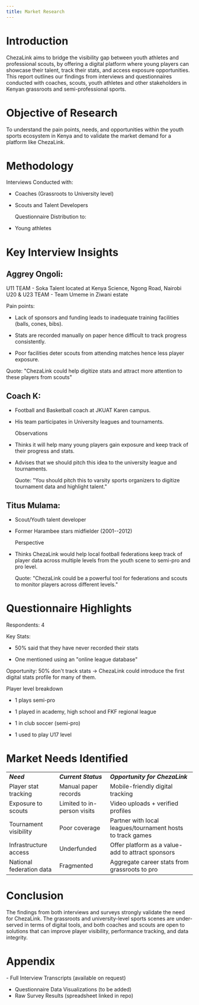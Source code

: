 ```yaml
---
title: Market Research
---
```


# Introduction

ChezaLink aims to bridge the visibility gap between youth athletes and
professional scouts, by offering a digital platform where young players
can showcase their talent, track their stats, and access exposure
opportunities. This report outlines our findings from interviews and
questionnaires conducted with coaches, scouts, youth athletes and other
stakeholders in Kenyan grassroots and semi-professional sports.

# Objective of Research

To understand the pain points, needs, and opportunities within the youth
sports ecosystem in Kenya and to validate the market demand for a
platform like ChezaLink.

# Methodology

Interviews Conducted with:

- Coaches (Grassroots to University level)

- Scouts and Talent Developers

  Questionnaire Distribution to:

- Young athletes

# Key Interview Insights

## Aggrey Ongoli:

U11 TEAM - Soka Talent located at Kenya Science, Ngong Road, Nairobi  
U20 & U23 TEAM - Team Umeme in Ziwani estate  
  
Pain points:

- Lack of sponsors and funding leads to inadequate training facilities
  (balls, cones, bibs).

- Stats are recorded manually on paper hence difficult to track progress
  consistently.

- Poor facilities deter scouts from attending matches hence less player
  exposure.

Quote: "ChezaLink could help digitize stats and attract more attention
to these players from scouts"

## Coach K:

- Football and Basketball coach at JKUAT Karen campus.

- His team participates in University leagues and tournaments.

  Observations

- Thinks it will help many young players gain exposure and keep track of
  their progress and stats.

- Advises that we should pitch this idea to the university league and
  tournaments.

  Quote: "You should pitch this to varsity sports organizers to digitize
  tournament data and highlight talent."

## Titus Mulama:

- Scout/Youth talent developer

- Former Harambee stars midfielder (2001--2012)

  Perspective

- Thinks ChezaLink would help local football federations keep track of
  player data across multiple levels from the youth scene to semi-pro
  and pro level.

  Quote: "ChezaLink could be a powerful tool for federations and scouts
  to monitor players across different levels."

# Questionnaire Highlights

Respondents: 4  
  
Key Stats:

- 50% said that they have never recorded their stats

- One mentioned using an "online league database"

Opportunity: 50% don't track stats → ChezaLink could introduce the first
digital stats profile for many of them.

Player level breakdown

- 1 plays semi-pro

- 1 played in academy, high school and FKF regional league

- 1 in club soccer (semi-pro)

- 1 used to play U17 level

# Market Needs Identified

|                          |                             |                                                            |
|--------------------------|-----------------------------|------------------------------------------------------------|
| ***Need***               | ***Current Status***        | ***Opportunity for ChezaLink***                            |
| Player stat tracking     | Manual paper records        | Mobile-friendly digital tracking                           |
| Exposure to scouts       | Limited to in-person visits | Video uploads + verified profiles                          |
| Tournament visibility    | Poor coverage               | Partner with local leagues/tournament hosts to track games |
| Infrastructure access    | Underfunded                 | Offer platform as a value-add to attract sponsors          |
| National federation data | Fragmented                  | Aggregate career stats from grassroots to pro              |

# Conclusion

The findings from both interviews and surveys strongly validate the need
for ChezaLink. The grassroots and university-level sports scenes are
under-served in terms of digital tools, and both coaches and scouts are
open to solutions that can improve player visibility, performance
tracking, and data integrity.

# Appendix

\- Full Interview Transcripts (available on request)  
- Questionnaire Data Visualizations (to be added)  
- Raw Survey Results (spreadsheet linked in repo)
